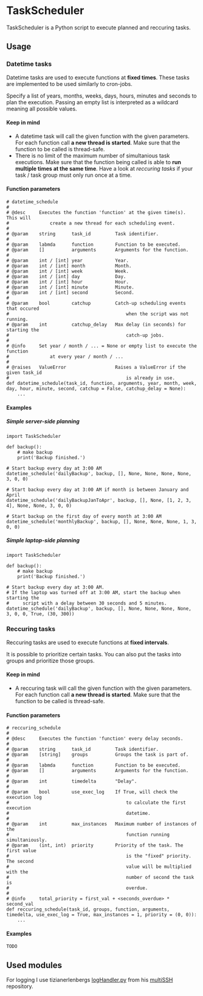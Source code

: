 # TaskScheduler

TaskScheduler is a Python script to execute planned and reccuring tasks.


## Usage

### Datetime tasks

Datetime tasks are used to execute functions at **fixed times**. These tasks
are implemented to be used similarly to cron-jobs.

Specify a list of years, months, weeks, days, hours, minutes and seconds to plan
the execution. Passing an empty list is interpreted as a wildcard meaning all
possible values.

#### Keep in mind

- A datetime task will call the given function with the given parameters.
  For each function call **a new thread is started**. Make sure that the
  function to be called is thread-safe.
- There is no limit of the maximum number of simultanious task executions. Make
  sure that the function being called is able to
  **run multiple times at the same time**. Have a look at *reccuring tasks* if
  your task / task group must only run once at a time.

#### Function parameters

```
# datetime_schedule
#
# @desc     Executes the function 'function' at the given time(s). This will
#               create a new thread for each scheduling event.
#
# @param    string      task_id         Task identifier.
#
# @param    labmda      function        Function to be executed.
# @param    []          arguments       Arguments for the function.
#
# @param    int / [int] year            Year.
# @param    int / [int] month           Month.
# @param    int / [int] week            Week.
# @param    int / [int] day             Day.
# @param    int / [int] hour            Hour.
# @param    int / [int] minute          Minute.
# @param    int / [int] second          Second.
#
# @param    bool        catchup         Catch-up scheduling events that occured
#                                           when the script was not running.
# @param    int         catchup_delay   Max delay (in seconds) for starting the
#                                           catch-up jobs.
#
# @info     Set year / month / ... = None or empty list to execute the function
#               at every year / month / ...
#
# @raises   ValueError                  Raises a ValueError if the given task_id
#                                           is already in use.
def datetime_schedule(task_id, function, arguments, year, month, week, day, hour, minute, second, catchup = False, catchup_delay = None):
    ...
```

#### Examples

##### Simple server-side planning
```
import TaskScheduler

def backup():
    # make backup
    print('Backup finished.')

# Start backup every day at 3:00 AM
datetime_schedule('dailyBackup', backup, [], None, None, None, None, 3, 0, 0)

# Start backup every day at 3:00 AM if month is between January and April
datetime_schedule('dailyBackupJanToApr', backup, [], None, [1, 2, 3, 4], None, None, 3, 0, 0)

# Start backup on the first day of every month at 3:00 AM
datetime_schedule('monthlyBackup', backup, [], None, None, None, 1, 3, 0, 0)
```

##### Simple laptop-side planning
```
import TaskScheduler

def backup():
    # make backup
    print('Backup finished.')

# Start backup every day at 3:00 AM.
# If the laptop was turned off at 3:00 AM, start the backup when starting the
#     script with a delay between 30 seconds and 5 minutes.
datetime_schedule('dailyBackup', backup, [], None, None, None, None, 3, 0, 0, True, (30, 300))
```

### Reccuring tasks

Reccuring tasks are used to execute functions at **fixed intervals**.

It is possible to prioritize certain tasks. You can also put the tasks into
groups and prioritize those groups.

#### Keep in mind

- A reccuring task will call the given function with the given parameters.
  For each function call **a new thread is started**. Make sure that the
  function to be called is thread-safe.

#### Function parameters

```
# reccuring_schedule
#
# @desc     Executes the function 'function' every delay seconds.
#
# @param    string      task_id         Task identifier.
# @param    [string]    groups          Groups the task is part of.
#
# @param    labmda      function        Function to be executed.
# @param    []          arguments       Arguments for the function.
#
# @param    int         timedelta       "Delay".
#
# @param    bool        use_exec_log    If True, will check the execution log
#                                           to calculate the first execution
#                                           datetime.
#
# @param    int         max_instances   Maximum number of instances of the
#                                           function running simultaniously.
# @param    (int, int)  priority        Priority of the task. The first value
#                                           is the "fixed" priority. The second
#                                           value will be multiplied with the
#                                           number of second the task is
#                                           overdue.
#
# @info     total_priority = first_val + <seconds_overdue> * second_val
def reccuring_schedule(task_id, groups, function, arguments, timedelta, use_exec_log = True, max_instances = 1, priority = (0, 0)):
    ...
```

#### Examples

`TODO`


## Used modules

For logging I use tizianerlenbergs [logHandler.py](https://github.com/tizianerlenberg/multiSSH/blob/6f48a3a5d0542fcb61682b9cb835b769b60e406b/logHandler.py) from his [multiSSH](https://github.com/tizianerlenberg/multiSSH) repository.
